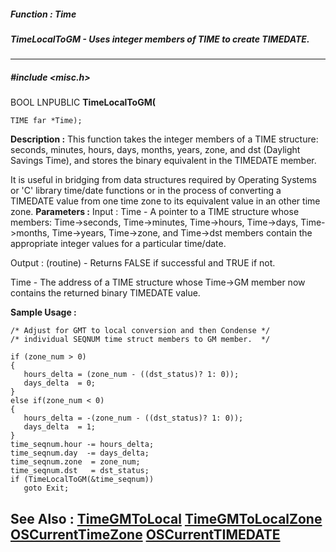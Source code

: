 ##### Function : Time
##### TimeLocalToGM - Uses integer members of TIME to create TIMEDATE.
---
##### #include <misc.h>
BOOL LNPUBLIC **TimeLocalToGM(**

	TIME far *Time);
**Description :**
This function takes the integer members of a TIME structure: seconds, minutes, 
hours, days, months, years, zone, and dst (Daylight Savings Time), and stores 
the binary equivalent in the TIMEDATE member.  

It is useful in bridging from data structures required by Operating Systems or 
'C' library time/date functions or in the process of converting a TIMEDATE 
value from one time zone to its equivalent value in an other time zone.
**Parameters :**
Input :
Time  -  A pointer to a TIME structure whose members: Time->seconds, Time->minutes, Time->hours, Time->days, Time->months, Time->years, Time->zone, and Time->dst members contain the appropriate integer values for a particular time/date.

Output :
(routine)  -  Returns FALSE if successful and TRUE if not.


Time  -  The address of a TIME structure whose Time->GM member now contains the returned binary TIMEDATE value. 

**Sample Usage :**
```
/* Adjust for GMT to local conversion and then Condense */
/* individual SEQNUM time struct members to GM member.  */

if (zone_num > 0)
{
   hours_delta = (zone_num - ((dst_status)? 1: 0));
   days_delta  = 0;
}
else if(zone_num < 0)
{
   hours_delta = -(zone_num - ((dst_status)? 1: 0));
   days_delta  = 1;
}
time_seqnum.hour -= hours_delta;
time_seqnum.day  -= days_delta;
time_seqnum.zone  = zone_num;
time_seqnum.dst   = dst_status;
if (TimeLocalToGM(&time_seqnum))
   goto Exit;
```
**See Also :**
[TimeGMToLocal](D:/md_files/TimeGMToLocal.md)
[TimeGMToLocalZone](D:/md_files/TimeGMToLocalZone.md)
[OSCurrentTimeZone](D:/md_files/OSCurrentTimeZone.md)
[OSCurrentTIMEDATE](D:/md_files/OSCurrentTIMEDATE.md)
---

